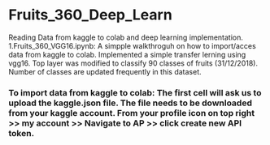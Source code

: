 # Fruits_360_Deep_Learn
Reading Data from kaggle to colab and deep learning implementation.
1.Fruits_360_VGG16.ipynb: A simpple walkthroguh on how to import/acces data from kaggle to colab. Implemented a simple transfer lerning using vgg16. Top layer was modified to classify 90 classes of fruits (31/12/2018). Number of classes are updated frequently in this dataset.
### To import data from kaggle to colab: The first cell will ask us to upload the kaggle.json file. The file needs to be downloaded from your kaggle account. From your profile icon on top right >> my account >> Navigate to AP >> click create new API token.

